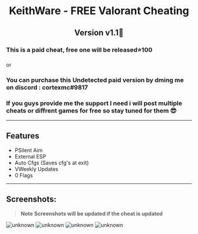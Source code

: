 <h1 align="center"> KeithWare - FREE Valorant Cheating </h1>

<h2 align="center">Version v1.1👻 </h2>

### This is a paid cheat, free one will be released⭐️100
or
### You can purchase this Undetected paid version by dming me on discord : **cortexmc#9817**

### If you guys provide me the support I need i will post multiple cheats or diffrent games for free so stay tuned for them  😎

---

## Features
- PSilent Aim
- External ESP
- Auto Cfgs (Saves cfg's at exit)
- VWeekly Updates
- 0 Flags

---

## Screenshots:
> **Note** **Screenshots will be updated if the cheat is updated**


![unknown](https://cdn.discordapp.com/attachments/1070686355111284876/1072423493586653194/VALORANT_2023.02.07-02.46.png)
![unknown](https://media.discordapp.net/attachments/980166346740494368/1071494598125428756/E37oy6SXIAA-SSc.jpg?width=1038&height=584)
![unknown](https://media.discordapp.net/attachments/980166346740494368/1073282343248351322/image.png?width=1031&height=584)
![unknown](https://media.discordapp.net/attachments/980166346740494368/1071407034483867659/13431134.jpg?width=1052&height=584)
